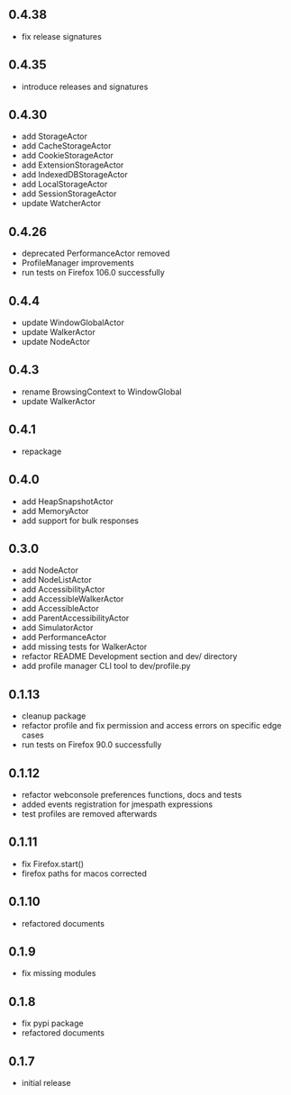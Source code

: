## 0.4.38
- fix release signatures

## 0.4.35
- introduce releases and signatures

## 0.4.30
- add StorageActor
- add CacheStorageActor
- add CookieStorageActor
- add ExtensionStorageActor
- add IndexedDBStorageActor
- add LocalStorageActor
- add SessionStorageActor
- update WatcherActor

## 0.4.26
- deprecated PerformanceActor removed
- ProfileManager improvements
- run tests on Firefox 106.0 successfully

## 0.4.4
- update WindowGlobalActor
- update WalkerActor
- update NodeActor

## 0.4.3
- rename BrowsingContext to WindowGlobal
- update WalkerActor

## 0.4.1
- repackage

## 0.4.0
- add HeapSnapshotActor
- add MemoryActor
- add support for bulk responses

## 0.3.0
- add NodeActor
- add NodeListActor
- add AccessibilityActor
- add AccessibleWalkerActor
- add AccessibleActor
- add ParentAccessibilityActor
- add SimulatorActor
- add PerformanceActor
- add missing tests for WalkerActor
- refactor README Development section and dev/ directory
- add profile manager CLI tool to dev/profile.py

## 0.1.13
- cleanup package
- refactor profile and fix permission and access errors on specific edge cases
- run tests on Firefox 90.0 successfully

## 0.1.12
- refactor webconsole preferences functions, docs and tests
- added events registration for jmespath expressions
- test profiles are removed afterwards

## 0.1.11
- fix Firefox.start()
- firefox paths for macos corrected

## 0.1.10
- refactored documents

## 0.1.9
- fix missing modules

## 0.1.8
- fix pypi package
- refactored documents

## 0.1.7
- initial release